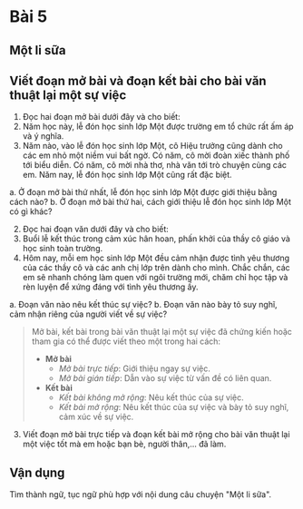 # Bài 5
## Một li sữa

## Viết đoạn mở bài và đoạn kết bài cho bài văn thuật lại một sự việc

1. Đọc hai đoạn mở bài dưới đây và cho biết:
1. Năm học này, lễ đón học sinh lớp Một được trường em tổ chức rất ấm áp và ý nghĩa.
2. Năm nào, vào lễ đón học sinh lớp Một, cô Hiệu trưởng cũng dành cho các em nhỏ một niềm vui bất ngờ. Có năm, cô mời đoàn xiếc thành phố tới biểu diễn. Có năm, cô mời nhà thơ, nhà văn tới trò chuyện cùng các em. Năm nay, lễ đón học sinh lớp Một cũng rất đặc biệt.

a. Ở đoạn mở bài thứ nhất, lễ đón học sinh lớp Một được giới thiệu bằng cách nào?
b. Ở đoạn mở bài thứ hai, cách giới thiệu lễ đón học sinh lớp Một có gì khác?

2. Đọc hai đoạn văn dưới đây và cho biết:
1. Buổi lễ kết thúc trong cảm xúc hân hoan, phấn khởi của thầy cô giáo và học sinh toàn trường.
2. Hôm nay, mỗi em học sinh lớp Một đều cảm nhận được tình yêu thương của các thầy cô và các anh chị lớp trên dành cho mình. Chắc chắn, các em sẽ nhanh chóng làm quen với ngôi trường mới, chăm chỉ học tập và rèn luyện để xứng đáng với tình yêu thương ấy.

a. Đoạn văn nào nêu kết thúc sự việc?
b. Đoạn văn nào bày tỏ suy nghĩ, cảm nhận riêng của người viết về sự việc?

> Mở bài, kết bài trong bài văn thuật lại một sự việc đã chứng kiến hoặc tham gia có thể được viết theo một trong hai cách:
> - **Mở bài**
>   - *Mở bài trực tiếp*: Giới thiệu ngay sự việc.
>   - *Mở bài gián tiếp*: Dẫn vào sự việc từ vấn đề có liên quan.
> - **Kết bài**
>   - *Kết bài không mở rộng*: Nêu kết thúc của sự việc.
>   - *Kết bài mở rộng*: Nêu kết thúc của sự việc và bày tỏ suy nghĩ, cảm xúc về sự việc.

3. Viết đoạn mở bài trực tiếp và đoạn kết bài mở rộng cho bài văn thuật lại một việc tốt mà em hoặc bạn bè, người thân,... đã làm.

## Vận dụng
Tìm thành ngữ, tục ngữ phù hợp với nội dung câu chuyện "Một li sữa".

